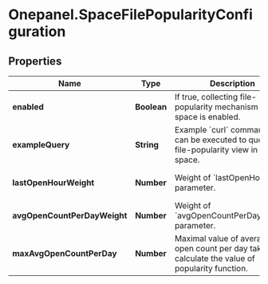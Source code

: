 # Onepanel.SpaceFilePopularityConfiguration

## Properties
Name | Type | Description | Notes
------------ | ------------- | ------------- | -------------
**enabled** | **Boolean** | If true, collecting file-popularity mechanism in the space is enabled. | [optional] 
**exampleQuery** | **String** | Example &#x60;curl&#x60; command that can be executed to query the file-popularity view in the space.  | [optional] 
**lastOpenHourWeight** | **Number** | Weight of &#x60;lastOpenHour&#x60; parameter.  | [optional] [default to 1.0]
**avgOpenCountPerDayWeight** | **Number** | Weight of &#x60;avgOpenCountPerDayWeight&#x60; parameter.  | [optional] [default to 20.0]
**maxAvgOpenCountPerDay** | **Number** | Maximal value of average open count per day taken to calculate the value of popularity function.  | [optional] [default to 100.0]


